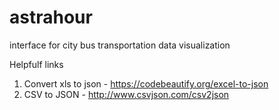 # astrahour
interface for city bus transportation data visualization

Helpfulf links
1. Convert xls to json - https://codebeautify.org/excel-to-json
2. CSV to JSON - http://www.csvjson.com/csv2json